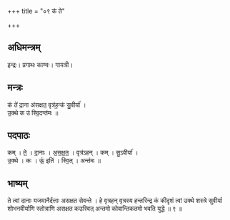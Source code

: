 +++
title = "०९ कं ते"

+++
## अधिमन्त्रम्
इन्द्रः। प्रगाथः काण्वः। गायत्री।

## मन्त्रः
कं ते॑ दा॒ना अ॑सक्षत॒ वृत्र॑ह॒न्कं सु॒वीर्या॑ ।  
उ॒क्थे क उ॑ स्वि॒दन्त॑मः ॥

## पदपाठः
कम् । ते॒ । दा॒नाः । अ॒स॒क्ष॒त॒ । वृत्र॑ऽहन् । कम् । सु॒ऽवीर्या॑ ।  
उ॒क्थे । कः । ऊं॒ इति॑ । स्वि॒त् । अन्त॑मः ॥

## भाष्यम्
ते त्वां दानाः यजमानैर्दत्ताः असक्षत सेवन्ते । हे वृत्रहन् वृत्रस्य हन्तरिन्द्र कं कीदृशं त्वां उक्थे शस्त्रे सुवीर्या शोभनवीर्याणि स्तोत्राणि असक्षत कउस्वित् अन्तमो कोवान्तिकतमो भवति युद्धे ॥ ९ ॥